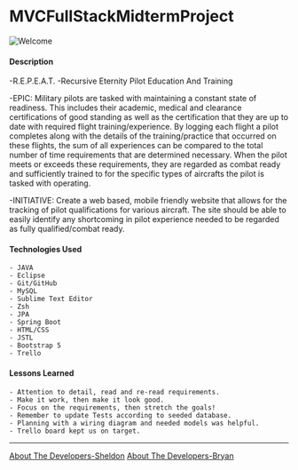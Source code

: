 # MVCFullStackMidtermProject

![Welcome](0.png)

#### Description

-R.E.P.E.A.T.
-Recursive Eternity Pilot Education And Training

-EPIC: Military pilots are tasked with maintaining a constant state of readiness. This includes their academic, medical and clearance certifications of good standing as well as the certification that they are up to date with required flight training/experience. By logging each flight a pilot completes along with the details of the training/practice that occurred on these flights, the sum of all experiences can be compared to the total number of time requirements that are determined necessary. When the pilot meets or exceeds these requirements, they are regarded as combat ready and sufficiently trained to for the specific types of aircrafts the pilot is tasked with operating.

-INITIATIVE: Create a web based, mobile friendly website that allows for the tracking of pilot qualifications for various aircraft. The site should be able to easily identify any shortcoming in pilot experience needed to be regarded as fully qualified/combat ready.

#### Technologies Used

    - JAVA
    - Eclipse
    - Git/GitHub
    - MySQL
    - Sublime Text Editor
    - Zsh
    - JPA
    - Spring Boot
    - HTML/CSS
    - JSTL
    - Bootstrap 5
    - Trello

#### Lessons Learned

    - Attention to detail, read and re-read requirements.
    - Make it work, then make it look good.
    - Focus on the requirements, then stretch the goals!
    - Remember to update Tests according to seeded database.
    - Planning with a wiring diagram and needed models was helpful.
    - Trello board kept us on target.

<hr>

[About The Developers-Sheldon](https://www.linkedin.com/in/sheldonpasciak/)
[About The Developers-Bryan](https://www.linkedin.com/in/bryan-r-bradley/)
